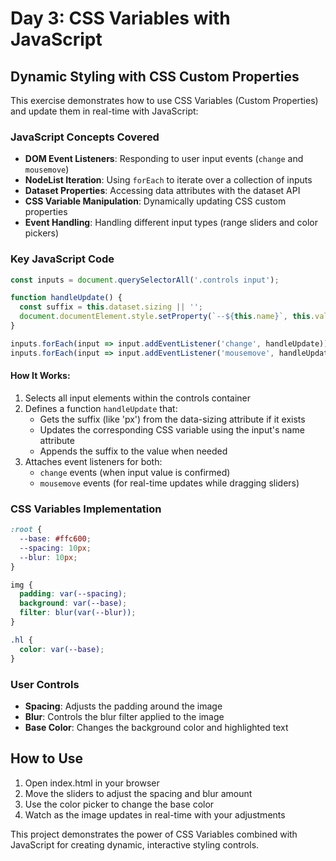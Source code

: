 # Day 3: CSS Variables with JavaScript

## Dynamic Styling with CSS Custom Properties

This exercise demonstrates how to use CSS Variables (Custom Properties) and update them in real-time with JavaScript:

### JavaScript Concepts Covered
- **DOM Event Listeners**: Responding to user input events (`change` and `mousemove`)
- **NodeList Iteration**: Using `forEach` to iterate over a collection of inputs
- **Dataset Properties**: Accessing data attributes with the dataset API
- **CSS Variable Manipulation**: Dynamically updating CSS custom properties
- **Event Handling**: Handling different input types (range sliders and color pickers)

### Key JavaScript Code

```javascript
const inputs = document.querySelectorAll('.controls input');

function handleUpdate() {
  const suffix = this.dataset.sizing || '';
  document.documentElement.style.setProperty(`--${this.name}`, this.value + suffix);
}

inputs.forEach(input => input.addEventListener('change', handleUpdate));
inputs.forEach(input => input.addEventListener('mousemove', handleUpdate));
```

#### How It Works:
1. Selects all input elements within the controls container
2. Defines a function `handleUpdate` that:
   - Gets the suffix (like 'px') from the data-sizing attribute if it exists
   - Updates the corresponding CSS variable using the input's name attribute
   - Appends the suffix to the value when needed
3. Attaches event listeners for both:
   - `change` events (when input value is confirmed)
   - `mousemove` events (for real-time updates while dragging sliders)

### CSS Variables Implementation
```css
:root {
  --base: #ffc600;
  --spacing: 10px;
  --blur: 10px;
}

img {
  padding: var(--spacing);
  background: var(--base);
  filter: blur(var(--blur));
}

.hl {
  color: var(--base);
}
```

### User Controls
- **Spacing**: Adjusts the padding around the image
- **Blur**: Controls the blur filter applied to the image
- **Base Color**: Changes the background color and highlighted text

## How to Use
1. Open index.html in your browser
2. Move the sliders to adjust the spacing and blur amount
3. Use the color picker to change the base color
4. Watch as the image updates in real-time with your adjustments

This project demonstrates the power of CSS Variables combined with JavaScript for creating dynamic, interactive styling controls. 